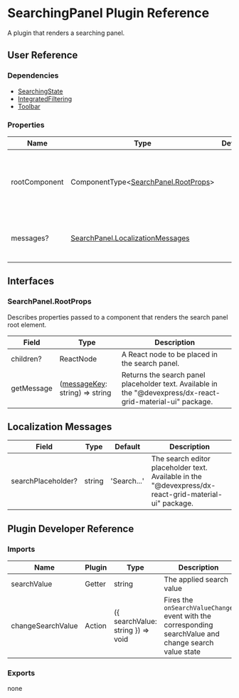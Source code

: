 # SearchingPanel Plugin Reference

A plugin that renders a searching panel.

## User Reference

### Dependencies

- [SearchingState](searching-state.md)
- [IntegratedFiltering](integrated-filtering.md)
- [Toolbar](toolbar.md)

### Properties

Name | Type | Default | Description
-----|------|---------|------------
rootComponent | ComponentType&lt;[SearchPanel.RootProps](#searchpanelrootprops)&gt; | | A component that renders the search panel root element.
messages? | [SearchPanel.LocalizationMessages](#localization-messages) | | An object that specifies localization messages.

## Interfaces

### SearchPanel.RootProps

Describes properties passed to a component that renders the search panel root element.

Field | Type | Description
------|------|------------
children? | ReactNode | A React node to be placed in the search panel.
getMessage | ([messageKey](#localization-messages): string) => string | Returns the search panel placeholder text. Available in the "@devexpress/dx-react-grid-material-ui" package.

## Localization Messages

Field | Type | Default | Description
------|------|---------|------------
searchPlaceholder? | string | 'Search...' | The search editor placeholder text. Available in the "@devexpress/dx-react-grid-material-ui" package.

## Plugin Developer Reference

### Imports

Name | Plugin | Type | Description
-----|--------|------|------------
searchValue | Getter | string | The applied search value
changeSearchValue | Action | ({ searchValue: string }) => void | Fires the `onSearchValueChange` event with the corresponding searchValue and change search value state

### Exports

none
